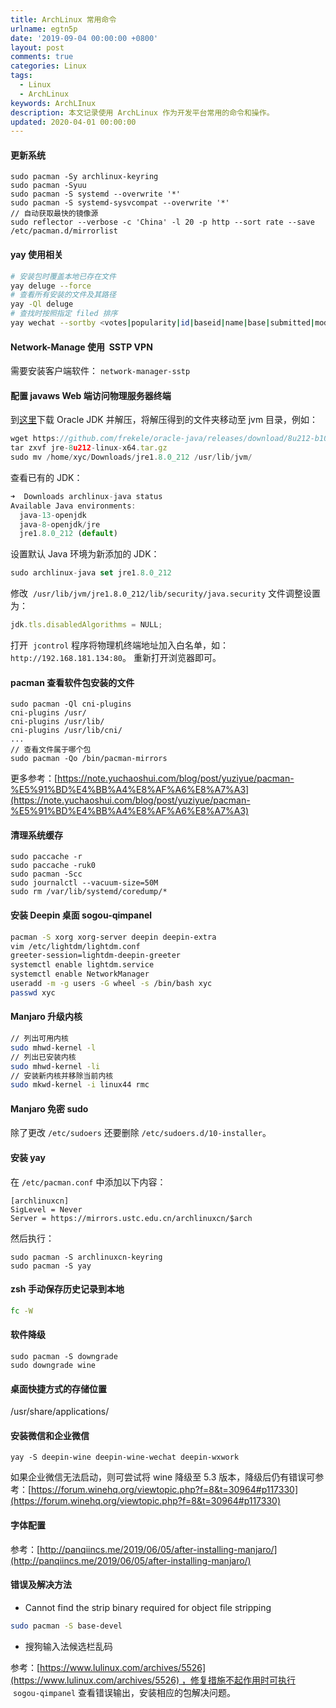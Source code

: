 ```yaml
---
title: ArchLinux 常用命令
urlname: egtn5p
date: '2019-09-04 00:00:00 +0800'
layout: post
comments: true
categories: Linux
tags:
  - Linux
  - ArchLinux
keywords: ArchLInux
description: 本文记录使用 ArchLinux 作为开发平台常用的命令和操作。
updated: 2020-04-01 00:00:00
---
```


#### 更新系统

```
sudo pacman -Sy archlinux-keyring
sudo pacman -Syuu
sudo pacman -S systemd --overwrite '*'
sudo pacman -S systemd-sysvcompat --overwrite '*'
// 自动获取最快的镜像源
sudo reflector --verbose -c 'China' -l 20 -p http --sort rate --save /etc/pacman.d/mirrorlist
```

#### yay 使用相关

```bash
# 安装包时覆盖本地已存在文件
yay deluge --force
# 查看所有安装的文件及其路径
yay -Ql deluge
# 查找时按照指定 filed 排序
yay wechat --sortby <votes|popularity|id|baseid|name|base|submitted|modified>
```

#### Network-Manage 使用  SSTP VPN 

需要安装客户端软件： `network-manager-sstp`

#### 配置 javaws Web 端访问物理服务器终端

到[这里](https://github.com/frekele/oracle-java/releases)下载 Oracle JDK 并解压，将解压得到的文件夹移动至 jvm 目录，例如：

```javascript
wget https://github.com/frekele/oracle-java/releases/download/8u212-b10/jre-8u212-linux-x64.tar.gz
tar zxvf jre-8u212-linux-x64.tar.gz
sudo mv /home/xyc/Downloads/jre1.8.0_212 /usr/lib/jvm/
```

查看已有的 JDK：

```javascript
➜  Downloads archlinux-java status
Available Java environments:
  java-13-openjdk
  java-8-openjdk/jre
  jre1.8.0_212 (default)
```

设置默认 Java 环境为新添加的 JDK：

```javascript
sudo archlinux-java set jre1.8.0_212
```

修改  `/usr/lib/jvm/jre1.8.0_212/lib/security/java.security` 文件调整设置为：

```javascript
jdk.tls.disabledAlgorithms = NULL;
```

打开  `jcontrol` 程序将物理机终端地址加入白名单，如：`http://192.168.181.134:80`。
重新打开浏览器即可。

#### pacman 查看软件包安装的文件

```
sudo pacman -Ql cni-plugins
cni-plugins /usr/
cni-plugins /usr/lib/
cni-plugins /usr/lib/cni/
...
// 查看文件属于哪个包
sudo pacman -Qo /bin/pacman-mirrors
```

更多参考：[https://note.yuchaoshui.com/blog/post/yuziyue/pacman-%E5%91%BD%E4%BB%A4%E8%AF%A6%E8%A7%A3](https://note.yuchaoshui.com/blog/post/yuziyue/pacman-%E5%91%BD%E4%BB%A4%E8%AF%A6%E8%A7%A3)

#### 清理系统缓存

```
sudo paccache -r
sudo paccache -ruk0
sudo pacman -Scc
sudo journalctl --vacuum-size=50M
sudo rm /var/lib/systemd/coredump/*
```

#### 安装 Deepin 桌面 sogou-qimpanel

```bash
pacman -S xorg xorg-server deepin deepin-extra
vim /etc/lightdm/lightdm.conf
greeter-session=lightdm-deepin-greeter
systemctl enable lightdm.service
systemctl enable NetworkManager
useradd -m -g users -G wheel -s /bin/bash xyc
passwd xyc
```

#### Manjaro 升级内核

```bash
// 列出可用内核
sudo mhwd-kernel -l
// 列出已安装内核
sudo mhwd-kernel -li
// 安装新内核并移除当前内核
sudo mkwd-kernel -i linux44 rmc
```

#### Manjaro 免密 sudo

除了更改 `/etc/sudoers` 还要删除 `/etc/sudoers.d/10-installer`。

#### 安装 yay

在 `/etc/pacman.conf` 中添加以下内容：

```
[archlinuxcn]
SigLevel = Never
Server = https://mirrors.ustc.edu.cn/archlinuxcn/$arch
```

然后执行：

```
sudo pacman -S archlinuxcn-keyring
sudo pacman -S yay
```

#### zsh 手动保存历史记录到本地

```bash
fc -W
```

#### 软件降级

```
sudo pacman -S downgrade
sudo downgrade wine
```

#### 桌面快捷方式的存储位置

/usr/share/applications/

#### 安装微信和企业微信

```
yay -S deepin-wine deepin-wine-wechat deepin-wxwork
```

如果企业微信无法启动，则可尝试将 wine 降级至 5.3 版本，降级后仍有错误可参考：[https://forum.winehq.org/viewtopic.php?f=8&t=30964#p117330](https://forum.winehq.org/viewtopic.php?f=8&t=30964#p117330)

#### 字体配置

参考：[http://panqiincs.me/2019/06/05/after-installing-manjaro/](http://panqiincs.me/2019/06/05/after-installing-manjaro/)

#### 错误及解决方法

- Cannot find the strip binary required for object file stripping

```bash
sudo pacman -S base-devel
```

- 搜狗输入法候选栏乱码

参考：[https://www.lulinux.com/archives/5526](https://www.lulinux.com/archives/5526) ，修复措施不起作用时可执行  `sogou-qimpanel` 查看错误输出，安装相应的包解决问题。
